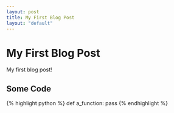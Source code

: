 ```yaml
---
layout: post
title: My First Blog Post
layout: "default"
---
```


# My First Blog Post

My first blog post!

## Some Code

{% highlight python %}
def a_function:
	pass
{% endhighlight %}